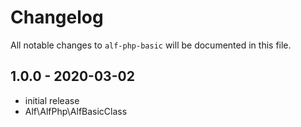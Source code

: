 # Changelog

All notable changes to `alf-php-basic` will be documented in this file.

## 1.0.0 - 2020-03-02

- initial release
- Alf\AlfPhp\AlfBasicClass
